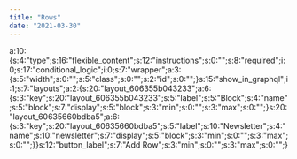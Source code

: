 ```yaml
---
title: "Rows"
date: "2021-03-30"
---
```


a:10:{s:4:"type";s:16:"flexible\_content";s:12:"instructions";s:0:"";s:8:"required";i:0;s:17:"conditional\_logic";i:0;s:7:"wrapper";a:3:{s:5:"width";s:0:"";s:5:"class";s:0:"";s:2:"id";s:0:"";}s:15:"show\_in\_graphql";i:1;s:7:"layouts";a:2:{s:20:"layout\_606355b043233";a:6:{s:3:"key";s:20:"layout\_606355b043233";s:5:"label";s:5:"Block";s:4:"name";s:5:"block";s:7:"display";s:5:"block";s:3:"min";s:0:"";s:3:"max";s:0:"";}s:20:"layout\_60635660bdba5";a:6:{s:3:"key";s:20:"layout\_60635660bdba5";s:5:"label";s:10:"Newsletter";s:4:"name";s:10:"newsletter";s:7:"display";s:5:"block";s:3:"min";s:0:"";s:3:"max";s:0:"";}}s:12:"button\_label";s:7:"Add Row";s:3:"min";s:0:"";s:3:"max";s:0:"";}
